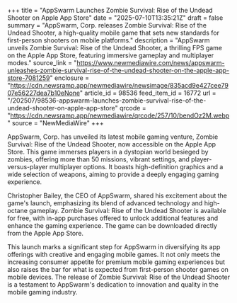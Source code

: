 +++
title = "AppSwarm Launches Zombie Survival: Rise of the Undead Shooter on Apple App Store"
date = "2025-07-10T13:35:21Z"
draft = false
summary = "AppSwarm, Corp. releases Zombie Survival: Rise of the Undead Shooter, a high-quality mobile game that sets new standards for first-person shooters on mobile platforms."
description = "AppSwarm unveils Zombie Survival: Rise of the Undead Shooter, a thrilling FPS game on the Apple App Store, featuring immersive gameplay and multiplayer modes."
source_link = "https://www.newmediawire.com/news/appswarm-unleashes-zombie-survival-rise-of-the-undead-shooter-on-the-apple-app-store-7081259"
enclosure = "https://cdn.newsramp.app/newmediawire/newsimage/835acd9e427cee7907e56227dea7b10eNone"
article_id = 98536
feed_item_id = 16772
url = "/202507/98536-appswarm-launches-zombie-survival-rise-of-the-undead-shooter-on-apple-app-store"
qrcode = "https://cdn.newsramp.app/newmediawire/qrcode/257/10/bendOz2M.webp"
source = "NewMediaWire"
+++

<p>AppSwarm, Corp. has unveiled its latest mobile gaming venture, Zombie Survival: Rise of the Undead Shooter, now accessible on the Apple App Store. This game immerses players in a dystopian world besieged by zombies, offering more than 50 missions, vibrant settings, and player-versus-player multiplayer options. It boasts high-definition graphics and a wide selection of weapons, aiming to provide a deeply engaging gaming experience.</p><p>Christopher Bailey, the CEO of AppSwarm, shared his excitement about the game's launch, emphasizing its blend of advanced technology and high-octane gameplay. Zombie Survival: Rise of the Undead Shooter is available for free, with in-app purchases offered to unlock additional features and enhance the gaming experience. The game can be downloaded directly from the Apple App Store.</p><p>This launch marks a significant step for AppSwarm in diversifying its app offerings with creative and engaging mobile games. It not only meets the increasing consumer appetite for premium mobile gaming experiences but also raises the bar for what is expected from first-person shooter games on mobile devices. The release of Zombie Survival: Rise of the Undead Shooter is a testament to AppSwarm's dedication to innovation and quality in the mobile gaming industry.</p>